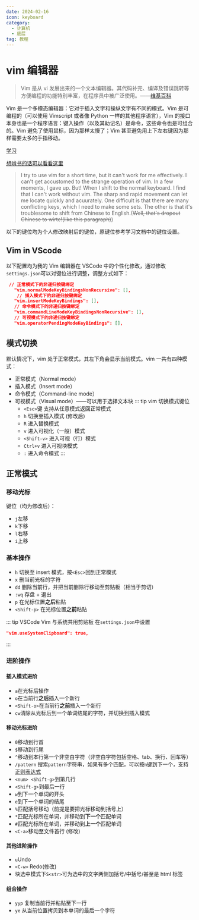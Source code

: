 ```yaml
---
date: 2024-02-16
icon: keyboard
category:
  - 计算机
  - 底层
tag: 教程
---
```


# vim 编辑器

> Vim 是从 vi 发展出来的一个文本编辑器。其代码补完、编译及错误跳转等方便编程的功能特别丰富，在程序员中被广泛使用。——[维基百科](https://zh.wikipedia.org/wiki/Vim)

Vim 是一个多模态编辑器：它对于插入文字和操纵文字有不同的模式。Vim 是可编程的（可以使用 Vimscript 或者像 Python 一样的其他程序语言），Vim 的接口本身也是一个程序语言：键入操作（以及其助记名）是命令，这些命令也是可组合的。Vim 避免了使用鼠标，因为那样太慢了；Vim 甚至避免用上下左右键因为那样需要太多的手指移动。

[学习](https://coolshell.cn/articles/5426.html)

[想啃书的话可以看看这里](https://awesome-programming-books.github.io/vim/Vim%E5%AE%9E%E7%94%A8%E6%8A%80%E5%B7%A7.pdf)

> I try to use vim for a short time, but it can't work for me effectively. I can't get accustomed to the strange operation of vim. In a few moments, I gave up. But! When I shift to the normal keyboard. I find that I can't work without vim. The sharp and rapid movement can let me locate quickly and acuurately. One difficult is that there are many conflicting keys, which I need to make some sets. The other is that it's troublesome to shift from Chinese to English.(~~Well, that's dropout Chinese to wirte!(like this paragraph)~~) 

以下的键位均为个人修改映射后的键位，原键位参考学习文档中的键位设置。

## Vim in VScode

以下配置均为我的 Vim 编辑器在 VSCode 中的个性化修改，通过修改`settings.json`可以对键位进行调整，调整方式如下：

```json
 // 正常模式下的非递归按键绑定
   "vim.normalModeKeyBindingsNonRecursive": [],
    // 插入模式下的非递归按键绑定
   "vim.insertModeKeyBindings": [],
   // 命令模式下的非递归按键绑定
   "vim.commandLineModeKeyBindingsNonRecursive": [],
   // 可视模式下的非递归按键绑定
   "vim.operatorPendingModeKeyBindings": [],
```

## 模式切换

默认情况下，vim 处于正常模式，其左下角会显示当前模式。vim 一共有四种模式：

- 正常模式（Normal mode）
- 插入模式（Insert mode）
- 命令模式（Command-line mode）
- 可视模式（Visual mode）——可以用于选择文本块
  ::: tip vim 切换模式键位
  - `<Esc>`键 支持从任意模式返回正常模式
  - `h` 切换至插入模式 (修改后)
  - `R` 进入替换模式
  - `v` 进入可视化（一般）模式
  - `<Shift-v>` 进入可视（行）模式
  - `Ctrl+v` 进入可视块模式
  - `:` 进入命令模式
    :::

## 正常模式

### 移动光标

键位（均为修改后）：

- `j`左移
- `k`下移
- `l`右移
- `i`上移

### 基本操作

- `h` 切换至 insert 模式，按`<Esc>`回到正常模式
- `x` 删当前光标的字符
- `dd` 删除当前行，并把当前删除行移动至剪贴板（相当于剪切）
- `:wq` 存盘 + 退出
- `p` 在光标位置**之后**粘贴
- `<Shift-p>` 在光标位置**之前**粘贴

::: tip VSCode Vim 与系统共用剪贴板
在`settings.json`中设置

```json
"vim.useSystemClipboard": true,
```

:::

### 进阶操作

#### 插入模式进阶

- `a`在光标后操作
- `o`在当前行**之后**插入一个新行
- `<Shift-o>`在当前行**之前**插入一个新行
- `cw`清除从光标后到一个单词结尾的字符，并切换到插入模式

#### 移动光标进阶

- `0`移动到行首
- `$`移动到行尾
- `^`移动到本行第一个非空白字符（非空白字符包括空格、tab、换行、回车等）
- `/pattern` 搜索`pattern`字符串，如果有多个匹配，可以按`n`键到下一个，支持[正则表达式](/code/tips/regex.md)
- `<num> <Shift-g>`到第几行
- `<Shift-g>`到最后一行
- `w`到下一个单词的开头
- `e`到下一个单词的结尾
- `%`匹配括号移动（前提是要把光标移动到括号上）
- `*`匹配光标所在单词，并移动到**下一个**匹配单词
- `#`匹配光标所在单词，并移动到**上一个**匹配单词
- `<C-a>`移动至文件首行 (修改)

#### 其他进阶操作

- `u`Undo
- `<C-w>` Redo(修改)
- 块选中模式下`S<str>`可为选中的文字两侧加括号/中括号/甚至是 html 标签

#### 组合操作

- `yyp` 复制当前行并粘贴至下一行
- `ye` 从当前位置拷贝到本单词的最后一个字符

